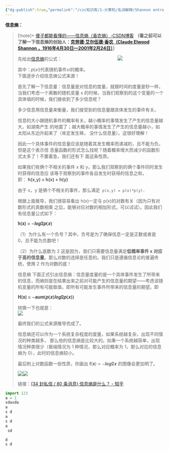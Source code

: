 ```yaml
---
{"dg-publish":true,"permalink":"/czc知识库/1-计算机/名词解释/Shannon entropy：信息熵是什么（香农熵）/","dgPassFrontmatter":true,"created":"2024-06-18T17:45:20.726+08:00","updated":"2024-12-08T12:26:42.575+08:00"}
---
```




**信息熵：**

>[!note]+ [傻子都能看懂的——信息熵（香农熵）-CSDN博客](https://blog.csdn.net/qq_38890412/article/details/106149936)
> **（看之前可以了解一下信息熵的创始人：[克劳德·艾尔伍德·香农（Claude Elwood Shannon ，1916年4月30日—2001年2月24日）](https://baike.baidu.com/item/%E5%85%8B%E5%8A%B3%E5%BE%B7%C2%B7%E8%89%BE%E5%B0%94%E4%BC%8D%E5%BE%B7%C2%B7%E9%A6%99%E5%86%9C/10588593)）**
> 
> 先给出[信息熵](https://so.csdn.net/so/search?q=%E4%BF%A1%E6%81%AF%E7%86%B5&spm=1001.2101.3001.7020)的公式：
>                                             ![](https://imgconvert.csdnimg.cn/aHR0cHM6Ly9pbWFnZXMyMDE4LmNuYmxvZ3MuY29tL2Jsb2cvNzgxMzA1LzIwMTgwOC83ODEzMDUtMjAxODA4MTAxNjA2MDQxMzQtNjE3NTE0MzgyLnBuZw?x-oss-process=image/format,png)
> 
> 其中：𝑝(𝑥𝑖)代表随机事件𝑥𝑖的概率。   
> 下面逐步介绍信息熵公式来源！
> 
> 首先了解一下信息量：信息量是对信息的度量，就跟时间的度量是秒一样，当我们考虑一个离散的随机变量 x 的时候，当我们观察到的这个变量的一个具体值的时候，我们接收到了多少信息呢？
> 
> 多少信息用信息量来衡量，我们接受到的信息量跟具体发生的事件有关。
> 
> 信息的大小跟随机事件的概率有关。越小概率的事情发生了产生的信息量越大，如湖南产生 的地震了；越大概率的事情发生了产生的信息量越小，如太阳从东边升起来了（肯定发生嘛， 没什么信息量）。这很好理解！
> 
> 因此一个具体事件的信息量应该是随着其发生概率而递减的，且不能为负。但是这个表示信 息量函数的形式怎么找呢？随着概率增大而减少的函数形式太多了！不要着急，我们还有下 面这条性质。
> 
> 如果我们有俩个不相关的事件 x 和 y，那么我们观察到的俩个事件同时发生时获得的信息应 该等于观察到的事件各自发生时获得的信息之和，即： **h(x,y) = h(x) + h(y)**
> 
> 由于 x，y 是俩个不相关的事件，那么满足` p(x,y) = p(x)*p(y).`
> 
> 根据上面推导，我们很容易看出 h(x)一定与 p(x)的对数有关（因为只有对数形式的真数相乘 之后，能够对应对数的相加形式，可以试试）。因此我们有信息量公式如下：
> 
> **𝐡(𝐱) = −𝒍𝒐𝒈𝟐𝒑(𝒙)**
> 
> （1）为什么有一个负号？其中，负号是为了确保信息一定是正数或者是 0，总不能为负数吧！
> 
> （2）为什么底数为 2 这是因为，我们只需要信息量满足**低概率事件 x 对应于高的信息量**。那么对数的选择是任意的。我们只是遵循信息论的普遍传统，使用 2 作为对数的底！ 
> 
>   
> 信息熵 下面正式引出信息熵：信息量度量的是一个具体事件发生了所带来的信息，而熵则是在结果出来之前对可能产生的信息量的期望——考虑该随机变量的所有可能取值，即所有可能发生事件所带来的信息量的期望。即
> 
> **𝐇(𝐱) = −𝒔𝒖𝒎(𝒑(𝒙)𝒍𝒐𝒈𝟐𝒑(𝒙))**
> 
> 转换一下也就是：   
> ![](https://imgconvert.csdnimg.cn/aHR0cHM6Ly9pbWFnZXMyMDE4LmNuYmxvZ3MuY29tL2Jsb2cvNzgxMzA1LzIwMTgwOC83ODEzMDUtMjAxODA4MTIxNDEyMDMxNjYtMTA0OTYzNjA0OS5wbmc?x-oss-process=image/format,png)  
>   
> 最终我们的公式来源推导完成了。
> 
> 信息熵还可以作为一个系统复杂程度的度量，如果系统越复杂，出现不同情况的种类越多， 那么他的信息熵是比较大的。如果一个系统越简单，出现情况种类很少（极端情况为 1 种情况，那么对应概率为 1，那么对应的信息熵为 0），此时的信息熵较小。
> 
> 最后附上对数函数一些性质，你画出 𝐟(𝐱) = −𝒍𝒐𝒈𝟐𝒙 的图像会更加明了。 
> 
> ![](https://imgconvert.csdnimg.cn/aHR0cHM6Ly9pbWFnZXMyMDE4LmNuYmxvZ3MuY29tL2Jsb2cvNzgxMzA1LzIwMTgwOC83ODEzMDUtMjAxODA4MTIxNDE0MDg5OTYtMTEwMzAyMzEzNS5qcGc?x-oss-process=image/format,png)![](https://imgconvert.csdnimg.cn/aHR0cHM6Ly9pbWFnZXMyMDE4LmNuYmxvZ3MuY29tL2Jsb2cvNzgxMzA1LzIwMTgwOC83ODEzMDUtMjAxODA4MTIxNDE0MTg5MTgtMTI1NjE2MjM3Ny5wbmc?x-oss-process=image/format,png)
> 
> 链接：[(34 封私信 / 80 条消息) 信息熵是什么？ - 知乎](https://www.zhihu.com/question/22178202/answer/161732605)


```python
import 123
a = 1
sdasda
a
s d
a
s d
a
 sd

d
s d
```